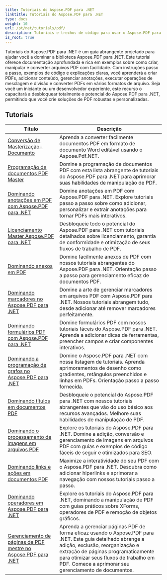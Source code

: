 ```yaml
---
title: Tutoriais do Aspose.PDF para .NET
linktitle: Tutoriais do Aspose.PDF para .NET
type: docs
weight: 10
url: /pt/net/tutorials/pdf/
description: Tutoriais e trechos de código para usar o Aspose.PDF para .NET. Ele apresenta, incluindo criação, edição, conversão, impressão e recursos para processamento de documentos PDF.
is_root: true
---
```


Tutoriais do Aspose.PDF para .NET é um guia abrangente projetado para ajudar você a dominar a biblioteca Aspose.PDF para .NET. Este tutorial oferece documentação aprofundada e rica em exemplos sobre como criar, manipular e converter arquivos PDF com facilidade. Com instruções passo a passo, exemplos de código e explicações claras, você aprenderá a criar PDFs, adicionar conteúdo, gerenciar anotações, executar operações de mesclagem e divisão e converter PDFs em vários formatos de arquivo. Seja você um iniciante ou um desenvolvedor experiente, este recurso o capacitará a desbloquear totalmente o potencial do Aspose.PDF para .NET, permitindo que você crie soluções de PDF robustas e personalizadas.

## Tutoriais
| Título | Descrição |
| --- | --- | 
| [Conversão de Masterização-Documento](./mastering-document-conversion/) | Aprenda a converter facilmente documentos PDF em formato de documento Word editável usando o Aspose.Pdf.NET. |
| [Programação de documentos PDF Master](./master-pdf-document-programming/) | Domine a programação de documentos PDF com esta lista abrangente de tutoriais do Aspose.PDF para .NET para aprimorar suas habilidades de manipulação de PDF. | 
| [Dominando anotações em PDF com Aspose.PDF para .NET](./mastering-annotations/) | Domine anotações em PDF com Aspose.PDF para .NET. Explore tutoriais passo a passo sobre como adicionar, personalizar e extrair anotações para tornar PDFs mais interativos. |
| [Licenciamento Master Aspose.PDF para .NET](./master-licensing/) | Desbloqueie todo o potencial do Aspose.PDF para .NET com tutoriais detalhados sobre licenciamento, garantia de conformidade e otimização de seus fluxos de trabalho de PDF. |
| [Dominando anexos em PDF](./mastering-pdf-attachments/) | Domine facilmente anexos de PDF com nossos tutoriais abrangentes do Aspose.PDF para .NET. Orientação passo a passo para gerenciamento eficaz de documentos PDF. |
| [Dominando marcadores no Aspose.PDF para .NET](./mastering-bookmarks/) | Domine a arte de gerenciar marcadores em arquivos PDF com Aspose.PDF para .NET. Nossos tutoriais abrangem tudo, desde adicionar até remover marcadores perfeitamente. |
| [Dominando formulários PDF com Aspose.PDF para .NET](./mastering-pdf-forms/) | Domine formulários PDF com nossos tutoriais fáceis do Aspose.PDF para .NET. Aprenda a adicionar dicas de ferramentas, preencher campos e criar componentes interativos. |
| [Dominando a programação de grafos no Aspose.PDF para .NET](./mastering-graph-programming/) | Domine o Aspose.PDF para .NET com nossa listagem de tutoriais. Aprenda aprimoramentos de desenho como gradientes, retângulos preenchidos e linhas em PDFs. Orientação passo a passo fornecida. |
| [Dominando títulos em documentos PDF](./mastering-headings/) | Desbloqueie o potencial do Aspose.PDF para .NET com nossos tutoriais abrangentes que vão do uso básico aos recursos avançados. Melhore suas habilidades de manipulação de PDF. |
| [Dominando o processamento de imagens em arquivos PDF](./mastering-image-Processing/) | Explore os tutoriais do Aspose.PDF para .NET. Domine a adição, conversão e gerenciamento de imagens em arquivos PDF com guias e exemplos de código fáceis de seguir e otimizados para SEO. |
| [Dominando links e ações em documentos PDF](./mastering-links-and-actions/) | Maximize a interatividade do seu PDF com o Aspose.PDF para .NET. Descubra como adicionar hiperlinks e aprimorar a navegação com nossos tutoriais passo a passo. |
| [Dominando operadores em Aspose.PDF para .NET](./mastering-operators/) | Explore os tutoriais do Aspose.PDF para .NET, dominando a manipulação de PDF com guias práticos sobre XForms, operadores de PDF e remoção de objetos gráficos. |
| [Gerenciamento de páginas de PDF mestre no Aspose.PDF para .NET](./master-pdf-page-management/) | Aprenda a gerenciar páginas PDF de forma eficaz usando o Aspose.PDF para .NET. Este guia detalhado abrange a adição, exclusão, reorganização e extração de páginas programaticamente para otimizar seus fluxos de trabalho em PDF. Comece a aprimorar seu gerenciamento de documentos. |